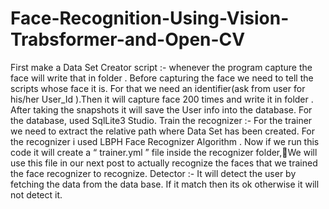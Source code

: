 # Face-Recognition-Using-Vision-Trabsformer-and-Open-CV
First make a Data Set Creator script :-  whenever the program capture the face will write that in folder . Before capturing the face we need to tell the scripts whose face it is. For that we need an identifier(ask from user for his/her User_Id ).Then it will capture face 200 times and write it in folder . 
After taking the snapshots it will save the User  info into the database.
For the database, used SqlLite3 Studio.
Train the recognizer :- For the trainer we need to extract the relative path where Data Set has been created. For the recognizer i used LBPH Face Recognizer Algorithm . Now if we run this code it will create a “ trainer.yml ” file inside the recognizer folder,We will use this file in our next post to actually recognize the faces that we trained the face recognizer to recognize.
Detector :- It will detect the user by fetching the data from the data base. If it match then its ok otherwise it will not detect it. 
